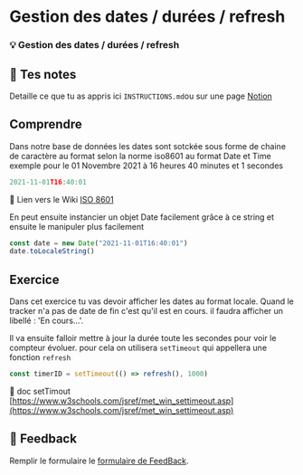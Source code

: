 # Gestion des dates / durées / refresh
### 💡 Gestion des dates / durées / refresh

## 📝 Tes notes

Detaille ce que tu as appris ici `INSTRUCTIONS.md`ou sur une page [Notion](https://go.mikecodeur.com/course-notes-template)

## Comprendre

Dans notre base de données les dates sont sotckée sous forme de chaine de caractère au format selon la norme iso8601 au format Date et Time exemple pour le 01 Novembre 2021 à 16 heures 40 minutes et 1 secondes

```jsx
2021-11-01T16:40:01
```

📑 Lien vers le Wiki [ISO 8601](https://en.wikipedia.org/wiki/ISO_8601)

En peut ensuite instancier un objet Date facilement grâce à ce string et ensuite le manipuler plus facilement  

```jsx
const date = new Date("2021-11-01T16:40:01")
date.toLocaleString()
```

## Exercice

Dans cet exercice tu vas devoir afficher les dates au format locale. Quand le tracker n'a pas de date de fin c'est qu'il est en cours. il faudra afficher un libellé : 'En cours...'.

Il va ensuite falloir mettre à jour la durée toute les secondes pour voir le compteur évoluer. pour cela on utilisera `setTimeout` qui appellera une fonction `refresh`

```jsx
const timerID = setTimeout(() => refresh(), 1000)
```

📑 doc setTimout [https://www.w3schools.com/jsref/met_win_settimeout.asp](https://www.w3schools.com/jsref/met_win_settimeout.asp)

## 🐜 Feedback

Remplir le formulaire le [formulaire de FeedBack](https://go.mikecodeur.com/cours-react-avis).